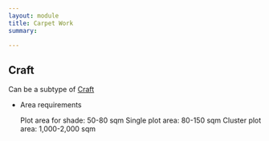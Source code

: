 ```yaml
---
layout: module
title: Carpet Work
summary: 

---
```


## Craft
Can be a subtype of [Craft]()

* Area requirements

  Plot area for shade: 50-80 sqm
  Single plot area: 80-150 sqm
  Cluster plot area: 1,000-2,000 sqm

